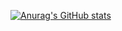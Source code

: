 [![Anurag's GitHub stats](https://github-readme-stats.vercel.app/api?username=YooriKang)](https://github.com/anuraghazra/github-readme-stats)